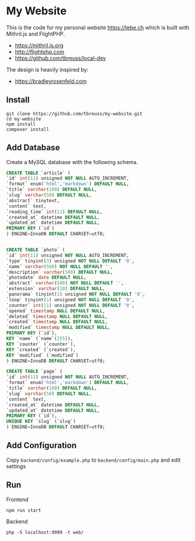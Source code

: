 # My Website

This is the code for my personal website <https://tebe.ch> which is built with Mithril.js and FlightPHP.

- <https://mithril.js.org>
- <http://flightphp.com>
- <https://github.com/tbreuss/local-dev>

The design is heavily inspired by:

- <https://bradleyrosenfeld.com>

## Install

    git clone https://github.com/tbreuss/my-website.git
    cd my-website
    npm install
    composer install

## Add Database

Create a MySQL database with the following schema.

~~~sql
CREATE TABLE `article` (
`id` int(11) unsigned NOT NULL AUTO_INCREMENT,
`format` enum('html','markdown') DEFAULT NULL,
`title` varchar(100) DEFAULT NULL,
`slug` varchar(50) DEFAULT NULL,
`abstract` tinytext,
`content` text,
`reading_time` int(11) DEFAULT NULL,
`created_at` datetime DEFAULT NULL,
`updated_at` datetime DEFAULT NULL,
PRIMARY KEY (`id`)
) ENGINE=InnoDB DEFAULT CHARSET=utf8;


CREATE TABLE `photo` (
`id` int(11) unsigned NOT NULL AUTO_INCREMENT,
`type` tinyint(3) unsigned NOT NULL DEFAULT '0',
`name` varchar(500) NOT NULL DEFAULT '',
`description` varchar(500) DEFAULT NULL,
`photodate` date DEFAULT NULL,
`abstract` varchar(500) NOT NULL DEFAULT '',
`extension` varchar(10) DEFAULT NULL,
`panorama` tinyint(1) unsigned NOT NULL DEFAULT '0',
`loop` tinyint(1) unsigned NOT NULL DEFAULT '0',
`counter` int(11) unsigned NOT NULL DEFAULT '0',
`opened` timestamp NULL DEFAULT NULL,
`deleted` timestamp NULL DEFAULT NULL,
`created` timestamp NULL DEFAULT NULL,
`modified` timestamp NULL DEFAULT NULL,
PRIMARY KEY (`id`),
KEY `name` (`name`(255)),
KEY `counter` (`counter`),
KEY `created` (`created`),
KEY `modified` (`modified`)
) ENGINE=InnoDB DEFAULT CHARSET=utf8;

CREATE TABLE `page` (
`id` int(11) unsigned NOT NULL AUTO_INCREMENT,
`format` enum('html','markdown') DEFAULT NULL,
`title` varchar(100) DEFAULT NULL,
`slug` varchar(50) DEFAULT NULL,
`content` text,
`created_at` datetime DEFAULT NULL,
`updated_at` datetime DEFAULT NULL,
PRIMARY KEY (`id`),
UNIQUE KEY `slug` (`slug`)
) ENGINE=InnoDB DEFAULT CHARSET=utf8;
~~~

## Add Configuration

Copy `backend/config/example.php` to `backend/config/main.php` and edit settings

## Run
    
Frontend

    npm run start

Backend
    
    php -S localhost:9999 -t web/
